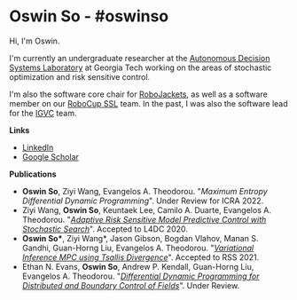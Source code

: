 # Oswin So - #oswinso

Hi, I'm Oswin.

I'm currently an undergraduate researcher at the [Autonomous Decision Systems Laboratory](https://sites.gatech.edu/acds/) at Georgia Tech working on the areas of stochastic optimization and risk sensitive control.

I'm also the software core chair for [RoboJackets](https://robojackets.org), as well as a software member on our [RoboCup SSL](https://github.com/RoboJackets/robocup-software/) team. In the past, I was also the software lead for the [IGVC](https://github.com/RoboJackets/igvc-software) team.


**Links**
- [LinkedIn](linkedin.com/in/oswinso)
- [Google Scholar](https://scholar.google.com/citations?user=AwlxGQgAAAAJ&hl=en)

**Publications**
- **Oswin So**, Ziyi Wang, Evangelos A. Theodorou. "_Maximum Entropy Differential Dynamic Programming_". Under Review for ICRA 2022.
- Ziyi Wang, **Oswin So**, Keuntaek Lee, Camilo A. Duarte, Evangelos A. Theodorou. "_[Adaptive Risk Sensitive Model Predictive Control with Stochastic Search](https://arxiv.org/abs/2009.01090)_". Accepted to L4DC 2020.
- **Oswin So\***, Ziyi Wang\*, Jason Gibson, Bogdan Vlahov, Manan S. Gandhi, Guan-Horng Liu, Evangelos A. Theodorou. "_[Variational Inference MPC using Tsallis Divergence](https://arxiv.org/abs/2104.00241)_". Accepted to RSS 2021.
- Ethan N. Evans, **Oswin So**, Andrew P. Kendall, Guan-Horng Liu, Evangelos A. Theodorou. "_[Differential Dynamic Programming for Distributed and Boundary Control of Fields](https://arxiv.org/abs/2104.04044)_". Under Review.
